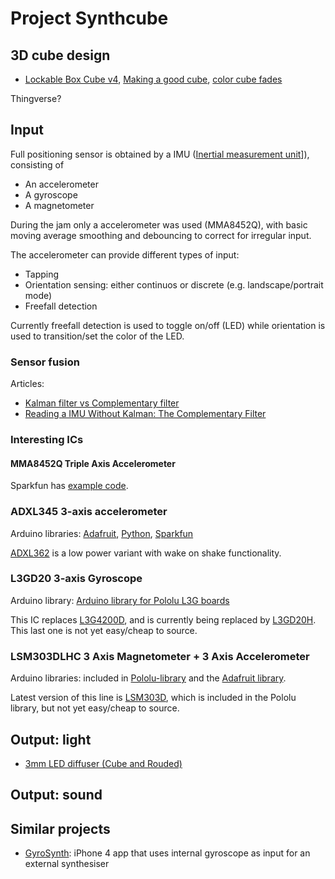 # Project Synthcube

## 3D cube design

* [Lockable Box Cube v4](https://www.youmagine.com/designs/lockable-box-cube-v4), [Making a good cube](http://flashgamer.com/arduino/comments/making-a-good-cube), [color cube fades](http://www.flickr.com/photos/flashmagazine/sets/72157629907398057/detail/)

Thingverse?

## Input

Full positioning sensor is obtained by a IMU ([Inertial measurement unit](http://en.wikipedia.org/wiki/Inertial_measurement_unit)]), consisting of

* An accelerometer
* A gyroscope
* A magnetometer

During the jam only a accelerometer was used (MMA8452Q), with basic moving average smoothing and debouncing to correct for irregular input.

The accelerometer can provide different types of input:

* Tapping
* Orientation sensing: either continuos or discrete (e.g. landscape/portrait mode)
* Freefall detection

Currently freefall detection is used to toggle on/off (LED) while orientation is used to transition/set the color of the LED.

### Sensor fusion

Articles:

* [Kalman filter vs Complementary filter](http://robottini.altervista.org/kalman-filter-vs-complementary-filter)
* [Reading a IMU Without Kalman: The Complementary Filter ](http://www.pieter-jan.com/node/11)


### Interesting ICs

#### MMA8452Q Triple Axis Accelerometer

Sparkfun has [example code](https://github.com/sparkfun/MMA8452_Accelerometer).

### ADXL345 3-axis accelerometer  

Arduino libraries: [Adafruit](https://github.com/adafruit/Adafruit_ADXL345), [Python](https://github.com/pimoroni/adxl345-python), [Sparkfun](https://github.com/sparkfun/ADXL345_Breakout)

[ADXL362](https://www.sparkfun.com/products/11446) is a low power variant with wake on shake functionality.

### L3GD20 3-axis Gyroscope

Arduino library: [Arduino library for Pololu L3G boards](https://github.com/pololu/l3g-arduino)

This IC replaces [L3G4200D](http://www.pololu.com/product/1272), and is currently being replaced by [L3GD20H](http://www.pololu.com/product/2129). This last one is not yet easy/cheap to source.

### LSM303DLHC 3 Axis Magnetometer + 3 Axis Accelerometer

Arduino libraries: included in [Pololu-library](https://github.com/pololu/lsm303-arduino) and the [Adafruit library](https://github.com/adafruit/Adafruit_LSM303DLHC).

Latest version of this line is [LSM303D](http://www.pololu.com/product/2127), which is included in the Pololu library, but not yet easy/cheap to source.

## Output: light

* [3mm LED diffuser (Cube and Rouded)](http://www.thingiverse.com/thing:180982)

## Output: sound


## Similar projects

* [GyroSynth](http://www.youtube.com/watch?v=d9t7jMlkuXw): iPhone 4 app that uses internal gyroscope as input for an external synthesiser

